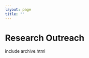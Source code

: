 ```yaml
---
layout: page
title: ""
---
```

# Research Outreach
include archive.html 

<!--
{% if site.show_excerpts %}
  {% include home.html %}
{% else %}
  {% include archive.html title="" %}
{% endif %}
-->
